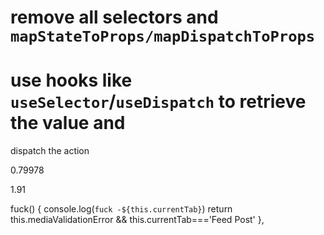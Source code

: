 # remove all selectors and `mapStateToProps/mapDispatchToProps`

# use hooks like `useSelector`/`useDispatch` to retrieve the value and 
dispatch the action

0.79978

1.91

  fuck() {
        console.log(`fuck -${this.currentTab}`)
        return this.mediaValidationError && this.currentTab==='Feed Post'
      },